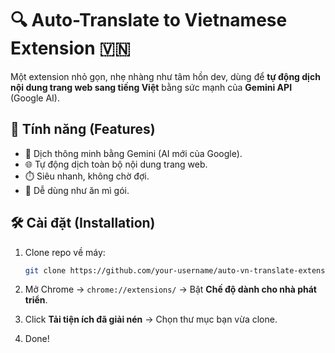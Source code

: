 # 🔍 Auto-Translate to Vietnamese Extension 🇻🇳

Một extension nhỏ gọn, nhẹ nhàng như tâm hồn dev, dùng để **tự động dịch nội dung trang web sang tiếng Việt** bằng sức mạnh của **Gemini API** (Google AI).

## 🚀 Tính năng (Features)

- 🧠 Dịch thông minh bằng Gemini (AI mới của Google).
- 🌐 Tự động dịch toàn bộ nội dung trang web.
- ⏱️ Siêu nhanh, không chờ đợi.
- 🧩 Dễ dùng như ăn mì gói.

## 🛠️ Cài đặt (Installation)

1. Clone repo về máy:
    ```bash
    git clone https://github.com/your-username/auto-vn-translate-extension.git
    ```
2. Mở Chrome → `chrome://extensions/` → Bật **Chế độ dành cho nhà phát triển**.

3. Click **Tải tiện ích đã giải nén** → Chọn thư mục bạn vừa clone.

4. Done!